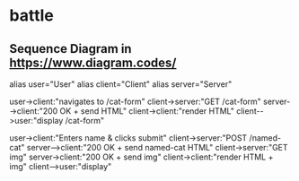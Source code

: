 # battle


## Sequence Diagram in https://www.diagram.codes/

alias user="User"
alias client="Client"
alias server="Server"

user->client:"navigates to /cat-form"
client->server:"GET /cat-form"
server-->client:"200 OK + send HTML"
client->client:"render HTML"
client-->user:"display /cat-form"

user->client:"Enters name & clicks submit"
client->server:"POST /named-cat"
server-->client:"200 OK + send named-cat HTML"
client->server:"GET img"
server->client:"200 OK + send img"
client->client:"render HTML + img"
client-->user:"display"
